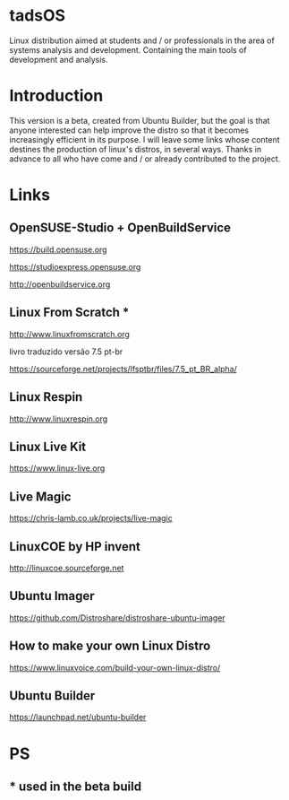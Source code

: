 # tadsOS
Linux distribution aimed at students and / or professionals in the area of systems analysis and development. Containing the main tools of development and analysis.

# Introduction
This version is a beta, created from Ubuntu Builder, but the goal is that anyone interested can help improve the distro so that it becomes increasingly efficient in its purpose. I will leave some links whose content destines the production of linux's distros, in several ways. Thanks in advance to all who have come and / or already contributed to the project.

# Links

## OpenSUSE-Studio + OpenBuildService
 https://build.opensuse.org
 
 https://studioexpress.opensuse.org
 
 http://openbuildservice.org

## Linux From Scratch *
http://www.linuxfromscratch.org

livro traduzido versão  7.5 pt-br

https://sourceforge.net/projects/lfsptbr/files/7.5_pt_BR_alpha/

## Linux Respin
http://www.linuxrespin.org

## Linux Live Kit
https://www.linux-live.org

## Live Magic
https://chris-lamb.co.uk/projects/live-magic

## LinuxCOE by HP invent
http://linuxcoe.sourceforge.net

## Ubuntu Imager
https://github.com/Distroshare/distroshare-ubuntu-imager

## How to make your own Linux Distro
https://www.linuxvoice.com/build-your-own-linux-distro/

## Ubuntu Builder
https://launchpad.net/ubuntu-builder


# PS
## * used in the beta build
